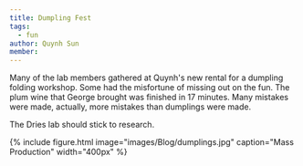 ```yaml
---
title: Dumpling Fest
tags:
  - fun
author: Quynh Sun
member: 
---
```


Many of the lab members gathered at Quynh's new rental for a dumpling folding workshop. Some had the misfortune of missing out on the fun. The plum wine that George brought was finished in 17 minutes. Many mistakes were made, actually, more mistakes than dumplings were made.

The Dries lab should stick to research.

{%
  include figure.html
  image="images/Blog/dumplings.jpg"
  caption="Mass Production"
  width="400px"
%}
